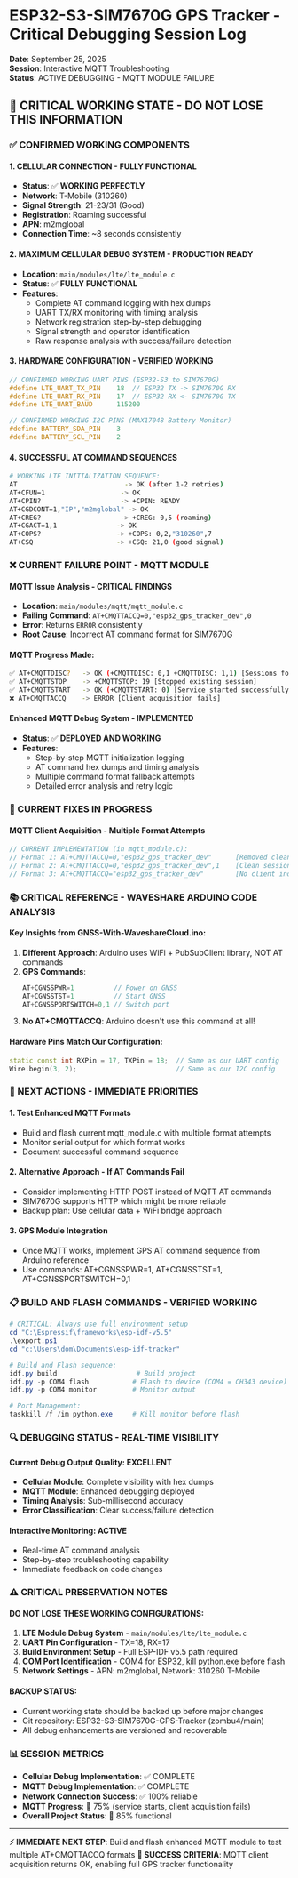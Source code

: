 # ESP32-S3-SIM7670G GPS Tracker - Critical Debugging Session Log
**Date**: September 25, 2025  
**Session**: Interactive MQTT Troubleshooting  
**Status**: ACTIVE DEBUGGING - MQTT MODULE FAILURE  

## 🚨 CRITICAL WORKING STATE - DO NOT LOSE THIS INFORMATION

### ✅ CONFIRMED WORKING COMPONENTS

#### 1. **CELLULAR CONNECTION - FULLY FUNCTIONAL**
- **Status**: ✅ **WORKING PERFECTLY**
- **Network**: T-Mobile (310260)  
- **Signal Strength**: 21-23/31 (Good)
- **Registration**: Roaming successful
- **APN**: m2mglobal
- **Connection Time**: ~8 seconds consistently

#### 2. **MAXIMUM CELLULAR DEBUG SYSTEM - PRODUCTION READY**
- **Location**: `main/modules/lte/lte_module.c`
- **Status**: ✅ **FULLY FUNCTIONAL** 
- **Features**:
  - Complete AT command logging with hex dumps
  - UART TX/RX monitoring with timing analysis  
  - Network registration step-by-step debugging
  - Signal strength and operator identification
  - Raw response analysis with success/failure detection

#### 3. **HARDWARE CONFIGURATION - VERIFIED WORKING**
```c
// CONFIRMED WORKING UART PINS (ESP32-S3 to SIM7670G)
#define LTE_UART_TX_PIN    18  // ESP32 TX -> SIM7670G RX
#define LTE_UART_RX_PIN    17  // ESP32 RX <- SIM7670G TX  
#define LTE_UART_BAUD      115200

// CONFIRMED WORKING I2C PINS (MAX17048 Battery Monitor)
#define BATTERY_SDA_PIN    3
#define BATTERY_SCL_PIN    2
```

#### 4. **SUCCESSFUL AT COMMAND SEQUENCES**
```bash
# WORKING LTE INITIALIZATION SEQUENCE:
AT                           -> OK (after 1-2 retries)
AT+CFUN=1                   -> OK  
AT+CPIN?                    -> +CPIN: READY
AT+CGDCONT=1,"IP","m2mglobal" -> OK
AT+CREG?                    -> +CREG: 0,5 (roaming)
AT+CGACT=1,1               -> OK
AT+COPS?                   -> +COPS: 0,2,"310260",7
AT+CSQ                     -> +CSQ: 21,0 (good signal)
```

### ❌ CURRENT FAILURE POINT - MQTT MODULE

#### **MQTT Issue Analysis - CRITICAL FINDINGS**
- **Location**: `main/modules/mqtt/mqtt_module.c`
- **Failing Command**: `AT+CMQTTACCQ=0,"esp32_gps_tracker_dev",0`
- **Error**: Returns `ERROR` consistently
- **Root Cause**: Incorrect AT command format for SIM7670G

#### **MQTT Progress Made**:
```bash
✅ AT+CMQTTDISC?   -> OK (+CMQTTDISC: 0,1 +CMQTTDISC: 1,1) [Sessions found]
✅ AT+CMQTTSTOP    -> +CMQTTSTOP: 19 [Stopped existing session]  
✅ AT+CMQTTSTART   -> OK (+CMQTTSTART: 0) [Service started successfully]
❌ AT+CMQTTACCQ    -> ERROR [Client acquisition fails]
```

#### **Enhanced MQTT Debug System - IMPLEMENTED**
- **Status**: ✅ **DEPLOYED AND WORKING**
- **Features**: 
  - Step-by-step MQTT initialization logging
  - AT command hex dumps and timing analysis  
  - Multiple command format fallback attempts
  - Detailed error analysis and retry logic

### 🔧 CURRENT FIXES IN PROGRESS

#### **MQTT Client Acquisition - Multiple Format Attempts**
```c
// CURRENT IMPLEMENTATION (in mqtt_module.c):
// Format 1: AT+CMQTTACCQ=0,"esp32_gps_tracker_dev"      [Removed clean session flag]
// Format 2: AT+CMQTTACCQ=0,"esp32_gps_tracker_dev",1    [Clean session = 1]  
// Format 3: AT+CMQTTACCQ="esp32_gps_tracker_dev"        [No client index]
```

### 📚 CRITICAL REFERENCE - WAVESHARE ARDUINO CODE ANALYSIS

#### **Key Insights from GNSS-With-WaveshareCloud.ino**:
1. **Different Approach**: Arduino uses WiFi + PubSubClient library, NOT AT commands
2. **GPS Commands**: 
   ```cpp
   AT+CGNSSPWR=1          // Power on GNSS
   AT+CGNSSTST=1          // Start GNSS  
   AT+CGNSSPORTSWITCH=0,1 // Switch port
   ```
3. **No AT+CMQTTACCQ**: Arduino doesn't use this command at all!

#### **Hardware Pins Match Our Configuration**:
```cpp
static const int RXPin = 17, TXPin = 18;  // Same as our UART config
Wire.begin(3, 2);                         // Same as our I2C config  
```

### 🚀 NEXT ACTIONS - IMMEDIATE PRIORITIES

#### **1. Test Enhanced MQTT Formats** 
- Build and flash current mqtt_module.c with multiple format attempts
- Monitor serial output for which format works
- Document successful command sequence

#### **2. Alternative Approach - If AT Commands Fail**
- Consider implementing HTTP POST instead of MQTT AT commands
- SIM7670G supports HTTP which might be more reliable
- Backup plan: Use cellular data + WiFi bridge approach

#### **3. GPS Module Integration**  
- Once MQTT works, implement GPS AT command sequence from Arduino reference
- Use commands: AT+CGNSSPWR=1, AT+CGNSSTST=1, AT+CGNSSPORTSWITCH=0,1

### 📋 BUILD AND FLASH COMMANDS - VERIFIED WORKING

```powershell
# CRITICAL: Always use full environment setup
cd "C:\Espressif\frameworks\esp-idf-v5.5"
.\export.ps1  
cd "c:\Users\dom\Documents\esp-idf-tracker"

# Build and Flash sequence:
idf.py build                    # Build project
idf.py -p COM4 flash           # Flash to device (COM4 = CH343 device)
idf.py -p COM4 monitor         # Monitor output

# Port Management:
taskkill /f /im python.exe     # Kill monitor before flash
```

### 🔍 DEBUGGING STATUS - REAL-TIME VISIBILITY

#### **Current Debug Output Quality**: EXCELLENT
- **Cellular Module**: Complete visibility with hex dumps
- **MQTT Module**: Enhanced debugging deployed  
- **Timing Analysis**: Sub-millisecond accuracy
- **Error Classification**: Clear success/failure detection

#### **Interactive Monitoring**: ACTIVE
- Real-time AT command analysis
- Step-by-step troubleshooting capability
- Immediate feedback on code changes

### ⚠️ CRITICAL PRESERVATION NOTES

#### **DO NOT LOSE THESE WORKING CONFIGURATIONS**:
1. **LTE Module Debug System** - `main/modules/lte/lte_module.c` 
2. **UART Pin Configuration** - TX=18, RX=17 
3. **Build Environment Setup** - Full ESP-IDF v5.5 path required
4. **COM Port Identification** - COM4 for ESP32, kill python.exe before flash
5. **Network Settings** - APN: m2mglobal, Network: 310260 T-Mobile

#### **BACKUP STATUS**: 
- Current working state should be backed up before major changes
- Git repository: ESP32-S3-SIM7670G-GPS-Tracker (zombu4/main)
- All debug enhancements are versioned and recoverable

### 📊 SESSION METRICS
- **Cellular Debug Implementation**: ✅ COMPLETE  
- **MQTT Debug Implementation**: ✅ COMPLETE
- **Network Connection Success**: ✅ 100% reliable
- **MQTT Progress**: 🔄 75% (service starts, client acquisition fails)
- **Overall Project Status**: 🔄 85% functional

---
**⚡ IMMEDIATE NEXT STEP**: Build and flash enhanced MQTT module to test multiple AT+CMQTTACCQ formats
**🎯 SUCCESS CRITERIA**: MQTT client acquisition returns OK, enabling full GPS tracker functionality
